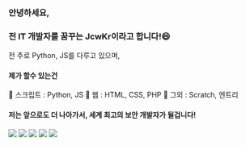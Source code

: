 ### 안녕하세요,

### 전 IT 개발자를 꿈꾸는 JcwKr이라고 합니다!😄

전 주로 Python, JS를 다루고 있으며,
#### 제가 할수 있는건
💬 스크립트 : Python, JS
💬 웹 : HTML, CSS, PHP
💬 그외 : Scratch, 엔트리

#### 저는 앞으로도 더 나아가서, 세계 최고의 보안 개발자가 될겁니다!

<img src="https://img.shields.io/badge/Python-3776AB?style=flat-square&logo=Python&logoColor=white"/>
<img src="https://img.shields.io/badge/HTML-E34F26?style=flat-square&logo=HTML5&logoColor=white"/>
<img src="https://img.shields.io/badge/CSS-1572B6?style=flat-square&logo=CSS3&logoColor=white"/>
<img src="https://img.shields.io/badge/JavaScript-F7DF1E?style=flat-square&logo=JavaScript&logoColor=white"/>
<img src="https://img.shields.io/badge/Git-F05032?style=flat-square&logo=Git&logoColor=white"/>

<!--
**J1ilk/J1ilk** is a ✨ _special_ ✨ repository because its `README.md` (this file) appears on your GitHub profile.

Here are some ideas to get you started:

- 🔭 I’m currently working on ...
- 🌱 I’m currently learning ...
- 👯 I’m looking to collaborate on ...
- 🤔 I’m looking for help with ...
- 💬 Ask me about ...
- 📫 How to reach me: ...
- 😄 Pronouns: ...
- ⚡ Fun fact: ...
-->
